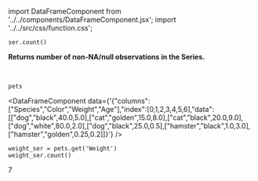 import DataFrameComponent from '../../components/DataFrameComponent.jsx';
import '../../src/css/function.css';

<code>ser.count()</code>

<div className='base'>
    <p><strong>Returns number of non-NA/null observations in the Series.</strong></p>
</div>

<br />

```python3
pets
```
<DataFrameComponent data={'{"columns":["Species","Color","Weight","Age"],"index":[0,1,2,3,4,5,6],"data":[["dog","black",40.0,5.0],["cat","golden",15.0,8.0],["cat","black",20.0,9.0],["dog","white",80.0,2.0],["dog","black",25.0,0.5],["hamster","black",1.0,3.0],["hamster","golden",0.25,0.2]]}'} />

```python3
weight_ser = pets.get('Weight')
weight_ser.count()
```
7